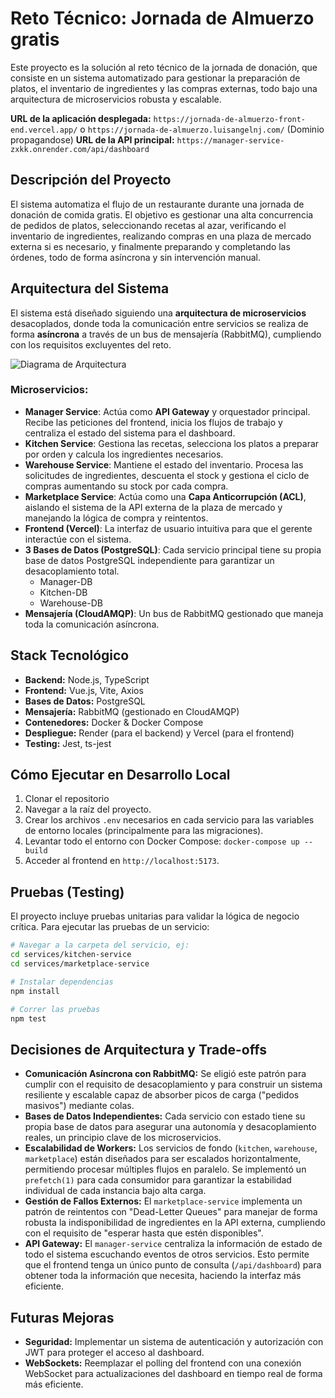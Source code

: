 # Reto Técnico: Jornada de Almuerzo gratis

Este proyecto es la solución al reto técnico de la jornada de donación, que consiste en un sistema automatizado para gestionar la preparación de platos, el inventario de ingredientes y las compras externas, todo bajo una arquitectura de microservicios robusta y escalable.

**URL de la aplicación desplegada:** 
`https://jornada-de-almuerzo-front-end.vercel.app/` 
o 
`https://jornada-de-almuerzo.luisangelnj.com/` (Dominio propagandose)
**URL de la API principal:** `https://manager-service-zxkk.onrender.com/api/dashboard`

## Descripción del Proyecto

El sistema automatiza el flujo de un restaurante durante una jornada de donación de comida gratis. El objetivo es gestionar una alta concurrencia de pedidos de platos, seleccionando recetas al azar, verificando el inventario de ingredientes, realizando compras en una plaza de mercado externa si es necesario, y finalmente preparando y completando las órdenes, todo de forma asíncrona y sin intervención manual.

## Arquitectura del Sistema

El sistema está diseñado siguiendo una **arquitectura de microservicios** desacoplados, donde toda la comunicación entre servicios se realiza de forma **asíncrona** a través de un bus de mensajería (RabbitMQ), cumpliendo con los requisitos excluyentes del reto.

![Diagrama de Arquitectura](https://imgur.com/a/LKBkUuG)


### Microservicios:
* **Manager Service**: Actúa como **API Gateway** y orquestador principal. Recibe las peticiones del frontend, inicia los flujos de trabajo y centraliza el estado del sistema para el dashboard.
* **Kitchen Service**: Gestiona las recetas, selecciona los platos a preparar por orden y calcula los ingredientes necesarios.
* **Warehouse Service**: Mantiene el estado del inventario. Procesa las solicitudes de ingredientes, descuenta el stock y gestiona el ciclo de compras aumentando su stock por cada compra.
* **Marketplace Service**: Actúa como una **Capa Anticorrupción (ACL)**, aislando el sistema de la API externa de la plaza de mercado y manejando la lógica de compra y reintentos.
* **Frontend (Vercel)**: La interfaz de usuario intuitiva para que el gerente interactúe con el sistema.
* **3 Bases de Datos (PostgreSQL)**: Cada servicio principal tiene su propia base de datos PostgreSQL independiente para garantizar un desacoplamiento total.
    - Manager-DB
    - Kitchen-DB
    - Warehouse-DB
* **Mensajería (CloudAMQP)**: Un bus de RabbitMQ gestionado que maneja toda la comunicación asíncrona.

## Stack Tecnológico
* **Backend:** Node.js, TypeScript
* **Frontend:** Vue.js, Vite, Axios
* **Bases de Datos:** PostgreSQL
* **Mensajería:** RabbitMQ (gestionado en CloudAMQP)
* **Contenedores:** Docker & Docker Compose
* **Despliegue:** Render (para el backend) y Vercel (para el frontend)
* **Testing:** Jest, ts-jest

## Cómo Ejecutar en Desarrollo Local

1.  Clonar el repositorio
2.  Navegar a la raíz del proyecto.
3.  Crear los archivos `.env` necesarios en cada servicio para las variables de entorno locales (principalmente para las migraciones).
4.  Levantar todo el entorno con Docker Compose: `docker-compose up --build`
5.  Acceder al frontend en `http://localhost:5173`.

## Pruebas (Testing)

El proyecto incluye pruebas unitarias para validar la lógica de negocio crítica.  Para ejecutar las pruebas de un servicio:
```bash
# Navegar a la carpeta del servicio, ej:
cd services/kitchen-service
cd services/marketplace-service

# Instalar dependencias
npm install

# Correr las pruebas
npm test
```

## Decisiones de Arquitectura y Trade-offs

* **Comunicación Asíncrona con RabbitMQ:** Se eligió este patrón para cumplir con el requisito de desacoplamiento y para construir un sistema resiliente y escalable capaz de absorber picos de carga ("pedidos masivos") mediante colas.
* **Bases de Datos Independientes:** Cada servicio con estado tiene su propia base de datos para asegurar una autonomía y desacoplamiento reales, un principio clave de los microservicios.
* **Escalabilidad de Workers:** Los servicios de fondo (`kitchen`, `warehouse`, `marketplace`) están diseñados para ser escalados horizontalmente, permitiendo procesar múltiples flujos en paralelo. Se implementó un `prefetch(1)` para cada consumidor para garantizar la estabilidad individual de cada instancia bajo alta carga.
* **Gestión de Fallos Externos:** El `marketplace-service` implementa un patrón de reintentos con "Dead-Letter Queues" para manejar de forma robusta la indisponibilidad de ingredientes en la API externa, cumpliendo con el requisito de "esperar hasta que estén disponibles".
* **API Gateway:** El `manager-service` centraliza la información de estado de todo el sistema escuchando eventos de otros servicios. Esto permite que el frontend tenga un único punto de consulta (`/api/dashboard`) para obtener toda la información que necesita, haciendo la interfaz más eficiente.

## Futuras Mejoras
* **Seguridad:** Implementar un sistema de autenticación y autorización con JWT para proteger el acceso al dashboard.
* **WebSockets:** Reemplazar el polling del frontend con una conexión WebSocket para actualizaciones del dashboard en tiempo real de forma más eficiente.
